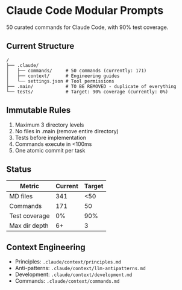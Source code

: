 # Claude Code Modular Prompts

50 curated commands for Claude Code, with 90% test coverage.

## Current Structure
```
/
├── .claude/
│   ├── commands/     # 50 commands (currently: 171)
│   ├── context/      # Engineering guides
│   └── settings.json # Tool permissions
├── .main/            # TO BE REMOVED - duplicate of everything
└── tests/            # Target: 90% coverage (currently: 0%)
```

## Immutable Rules
1. Maximum 3 directory levels
2. No files in .main (remove entire directory)
3. Tests before implementation
4. Commands execute in <100ms
5. One atomic commit per task

## Status
| Metric | Current | Target |
|--------|---------|--------|
| MD files | 341 | <50 |
| Commands | 171 | 50 |
| Test coverage | 0% | 90% |
| Max dir depth | 6+ | 3 |

## Context Engineering
- Principles: `.claude/context/principles.md`
- Anti-patterns: `.claude/context/llm-antipatterns.md`
- Development: `.claude/context/development.md`
- Commands: `.claude/context/commands.md`
